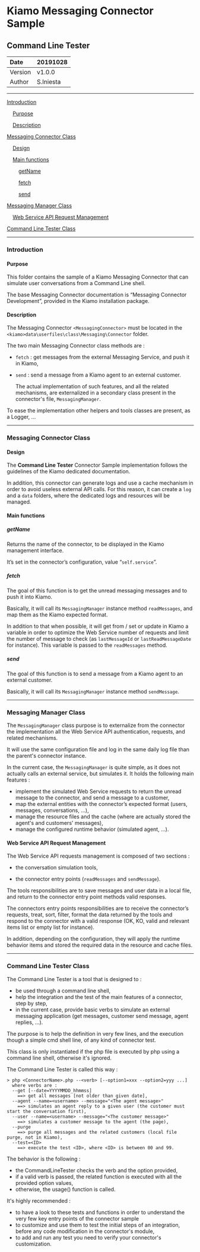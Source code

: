 # Kiamo Messaging Connector Sample

## Command Line Tester



| Date    | 20191028  |
| :------ | --------- |
| Version | v1.0.0    |
| Author  | S.Iniesta |



------


[Introduction](#introduction)

&nbsp;&nbsp;&nbsp;&nbsp;[Purpose](#purpose)

&nbsp;&nbsp;&nbsp;&nbsp;[Description](#description)

[Messaging Connector Class](#messagingConnectorClass)

&nbsp;&nbsp;&nbsp;&nbsp;[Design](#design)

&nbsp;&nbsp;&nbsp;&nbsp;[Main functions](#mainFunctions)

&nbsp;&nbsp;&nbsp;&nbsp;&nbsp;&nbsp;&nbsp;&nbsp;[getName](#getname)

&nbsp;&nbsp;&nbsp;&nbsp;&nbsp;&nbsp;&nbsp;&nbsp;[fetch](#fetch)

&nbsp;&nbsp;&nbsp;&nbsp;&nbsp;&nbsp;&nbsp;&nbsp;[send](#send)

[Messaging Manager Class](#messagingManagerClass)

&nbsp;&nbsp;&nbsp;&nbsp;[Web Service API Request Management](#webServiceApiRequestManagement)

[Command Line Tester Class](#commandLineTesterClass)



------



<a name="introduction"></a>
### Introduction

<a name="purpose"></a>
#### 	Purpose

This folder contains the sample of a Kiamo Messaging Connector that can simulate user conversations from a Command Line shell.

The base Messaging Connector documentation is “Messaging Connector Development”, provided in the Kiamo installation package.



<a name="description"></a>
#### 	Description

The Messaging Connector `<MessagingConnector>` must be located in the `<kiamo>data\userfiles\class\Messaging\Connector` folder.

The two main Messaging Connector class methods are :

* `fetch` : get messages from the external Messaging Service, and push it in Kiamo,

* `send`  : send a message from a Kiamo agent to an external customer.

  The actual implementation of such features, and all the related mechanisms, are externalized in a secondary class present in the connector's file, `MessagingManager`.

To ease the implementation other helpers and tools classes are present, as a Logger, ...

------



<a name="messagingConnectorClass"></a>
### Messaging Connector Class

<a name="design"></a>
#### 	Design

The **Command Line Tester** Connector Sample implementation follows the guidelines of the Kiamo dedicated documentation.

In addition, this connector can generate logs and use a cache mechanism in order to avoid useless external API calls.
For this reason, it can create a `log` and a `data` folders, where the dedicated logs and resources will be managed.


<a name="mainFunctions"></a>
#### 	Main functions

<a name="getname"></a>
##### 		getName

Returns the name of the connector, to be displayed in the Kiamo management interface.

It’s set in the connector’s configuration, value “`self.service`”.



<a name="fetch"></a>
##### 		fetch

The goal of this function is to get the unread messaging messages and to push it into Kiamo.

Basically, it will call its `MessagingManager` instance method `readMessages`, and map them as the Kiamo expected format.

In addition to that when possible, it will get from / set or update in Kiamo a variable in order to optimize the Web Service number of requests and limit the number of message to check (as `lastMessageId` or `lastReadMessageDate` for instance). This variable is passed to the `readMessages` method.



<a name="send"></a>
##### 		send

The goal of this function is to send a message from a Kiamo agent to an external customer.

Basically, it will call its `MessagingManager` instance method `sendMessage`.



-----



<a name="messagingManagerClass"></a>
### Messaging Manager Class

The `MessagingManager` class purpose is to externalize from the connector the implementation all the Web Service API authentication, requests, and related mechanisms.

It will use the same configuration file and log in the same daily log file than the parent's connector instance.

In the current case, the `MessagingManager` is quite simple, as it does not actually calls an external service, but simulates it. It holds the following main features :

* implement the simulated Web Service requests to return the unread message to the connector, and send a message to a customer,
* map the external entities with the connector’s expected format (users, messages, conversations, …),
* manage the resource files and the cache (where are actually stored the agent's and customers' messages),
* manage the configured runtime behavior (simulated agent, ...).



<a name="webServiceApiRequestManagement"></a>
#### 	Web Service API Request Management

The Web Service API requests management is composed of two sections :

* the conversation simulation tools,

* the connector entry points (`readMessages` and `sendMessage`).

The tools responsibilities are to save messages and user data in a local file, and return to the connector entry point methods valid responses.

The connectors entry points responsibilities are to receive the connector’s requests, treat, sort, filter, format the data returned by the tools and respond to the connector with a valid response (OK, KO, valid and relevant items list or empty list for instance).

In addition, depending on the configuration, they will apply the runtime behavior items and stored the required data in the resource and cache files.



------



<a name="commandLineTesterClass"></a>
### Command Line Tester Class

The Command Line Tester is a tool that is designed to :

* be used through a command line shell,
* help the integration and the test of the main features of a connector, step by step,
* in the current case, provide basic verbs to simulate an external messaging application (get messages, customer send message, agent replies, ...).

The purpose is to help the definition in very few lines, and the execution though a simple cmd shell line, of any kind of connector test.

This class is only instantiated if the php file is executed by php using a command line shell, otherwise it's ignored.

The Command Line Tester is called this way :

```SHELL
> php <ConnectorName>.php --<verb> [--option1=xxx --option2=yyy ...]
  where verbs are :
  --get [--date=YYYYMMDD_hhmmss]
    ==> get all messages [not older than given date],
  --agent --name=<username> --message="<The agent message>"
    ==> simulates an agent reply to a given user (the customer must start the conversation first),
  --user --name=<username> --message="<The customer message>"
    ==> simulates a customer message to the agent (the page),
  --purge
    ==> purge all messages and the related customers (local file purge, not in Kiamo),
  --test=<ID>
    ==> execute the test <ID>, where <ID> is between 00 and 99.
```

 The behavior is the following :

* the CommandLineTester checks the verb and the option provided,
* if a valid verb is passed, the related function is executed with all the provided option values,
* otherwise, the usage() function is called.

It's highly recommended :

* to have a look to these tests and functions in order to understand the very few key entry points of the connector sample
* to customize and use them to test the initial steps of an integration, before any code modification in the connector's module,
* to add and run any test you need to verify your connector's customization.

